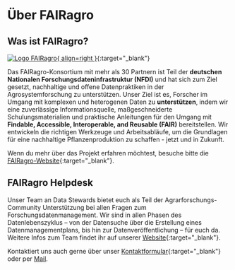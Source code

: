# Über FAIRagro

## Was ist FAIRagro?
[![Logo FAIRagro](images/Logo_FAIRagro.png){ align=right }](https://fairagro.net/){:target="_blank"}

Das FAIRagro-Konsortium mit mehr als 30 Partnern ist Teil der **deutschen Nationalen Forschungsdateninfrastruktur (NFDI)** und hat sich zum Ziel gesetzt, nachhaltige und offene Datenpraktiken in der Agrosystemforschung zu unterstützen. Unser Ziel ist es, Forscher im Umgang mit komplexen und heterogenen Daten zu **unterstützen**, indem wir eine zuverlässige Informationsquelle, maßgeschneiderte Schulungsmaterialien und praktische Anleitungen für den Umgang mit **Findable, Accessible, Interoperable, and Reusable (FAIR)** bereitstellen. Wir entwickeln die richtigen Werkzeuge und Arbeitsabläufe, um die Grundlagen für eine nachhaltige Pflanzenproduktion zu schaffen - jetzt und in Zukunft.

Wenn du mehr über das Projekt erfahren möchtest, besuche bitte die [FAIRagro-Website](https://fairagro.net/){:target="_blank"}.

## FAIRagro Helpdesk

Unser Team an Data Stewards bietet euch als Teil der Agrarforschungs-Community Unterstützung bei allen Fragen zum Forschungsdatenmanagement.
Wir sind in allen Phasen des Datenlebenszyklus – von der Datensuche über die Erstellung eines Datenmanagementplans, bis hin zur Datenveröffentlichung – für euch da.  
Weitere Infos zum Team findet ihr auf unserer [Website](https://fairagro.net/helpdesk/){:target="_blank"}.

Kontaktiert uns auch gerne über unser [Kontaktformular](https://fairagro.net/helpdesk/){:target="_blank"} oder per [Mail](mailto:dataservice@fairagro.net).
